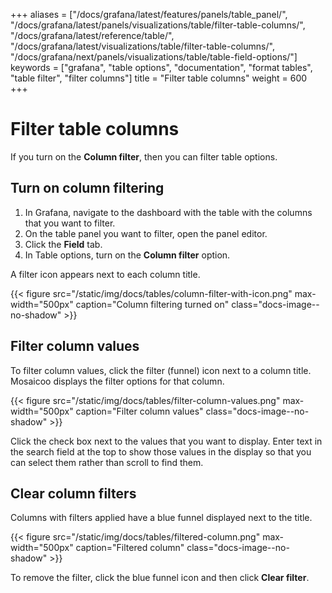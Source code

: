 +++
aliases = ["/docs/grafana/latest/features/panels/table_panel/", "/docs/grafana/latest/panels/visualizations/table/filter-table-columns/", "/docs/grafana/latest/reference/table/", "/docs/grafana/latest/visualizations/table/filter-table-columns/", "/docs/grafana/next/panels/visualizations/table/table-field-options/"]
keywords = ["grafana", "table options", "documentation", "format tables", "table filter", "filter columns"]
title = "Filter table columns"
weight = 600
+++

# Filter table columns

If you turn on the **Column filter**, then you can filter table options.

## Turn on column filtering

1. In Grafana, navigate to the dashboard with the table with the columns that you want to filter.
1. On the table panel you want to filter, open the panel editor.
1. Click the **Field** tab.
1. In Table options, turn on the **Column filter** option.

A filter icon appears next to each column title.

{{< figure src="/static/img/docs/tables/column-filter-with-icon.png" max-width="500px" caption="Column filtering turned on" class="docs-image--no-shadow" >}}

## Filter column values

To filter column values, click the filter (funnel) icon next to a column title. Mosaicoo displays the filter options for that column.

{{< figure src="/static/img/docs/tables/filter-column-values.png" max-width="500px" caption="Filter column values" class="docs-image--no-shadow" >}}

Click the check box next to the values that you want to display. Enter text in the search field at the top to show those values in the display so that you can select them rather than scroll to find them.

## Clear column filters

Columns with filters applied have a blue funnel displayed next to the title.

{{< figure src="/static/img/docs/tables/filtered-column.png" max-width="500px" caption="Filtered column" class="docs-image--no-shadow" >}}

To remove the filter, click the blue funnel icon and then click **Clear filter**.
